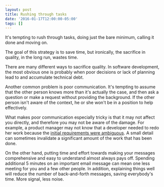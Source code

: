 ```yaml
---
layout: post
title: Rushing through tasks
date: '2016-01-17T12:00:00-05:00'
tags: []
---
```

It's tempting to rush through tasks, doing just the bare minimum, calling it done and moving on.

The goal of this strategy is to save time, but ironically, the sacrifice in quality, in the long run, wastes time.

There are many different ways to sacrifice quality. In software development, the most obvious one is probably when poor decisions or lack of planning lead to and accumulate technical debt.

Another common problem is poor communication. It's tempting to assume that the other person knows more than it's actually the case, and then ask a question or make a request without providing the background. If the other person isn't aware of the context, he or she won't be in a position to help effectively.

What makes poor communication especially tricky is that it may not affect you directly, and therefore you may not be aware of the damage. For example, a product manager may not know that a developer needed to redo her work because the [initial requirements were ambiguous](http://projectcartoon.com/cartoon/3). A small detail can sometimes invalidate a significant amount of the work that has been done.

On the other hand, putting time and effort towards making your messages comprehensive and easy to understand almost always pays off. Spending additional 5 minutes on an important email message can mean one less meeting for you and a few other people. In addition, explaining things well will reduce the number of back-and-forth messages, saving everybody's time. More signal, less noise.
